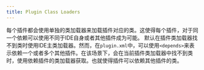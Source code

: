 ```yaml
---
title: Plugin Class Loaders
---
```

每个插件都会使用单独的类加载器来加载插件对应的类。这使得每个插件，对于同一个依赖可以使用不同于IDE自身或者其他插件成为可能。
默认在插件类加载器找不到类时使用IDE主类加载器。然而，在`plugin.xml`中，可以使用`<depends>`来表示依赖一个或者多个其他插件。在该场景下，会在当前插件类加载器中找不到类时，使用依赖插件的类加载器获取。也就使得插件可以依赖其他插件的类。

 


